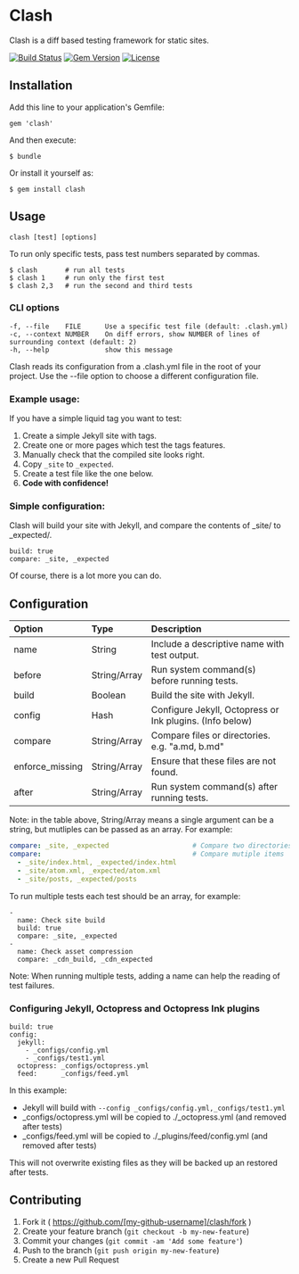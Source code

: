 # Clash

Clash is a diff based testing framework for static sites.

[![Build Status](https://travis-ci.org/imathis/clash.svg)](https://travis-ci.org/imathis/clash)
[![Gem Version](http://img.shields.io/gem/v/clash.svg)](https://rubygems.org/gems/clash)
[![License](http://img.shields.io/:license-mit-blue.svg)](http://imathis.mit-license.org)

## Installation

Add this line to your application's Gemfile:

    gem 'clash'

And then execute:

    $ bundle

Or install it yourself as:

    $ gem install clash

## Usage

```
clash [test] [options]
```

To run only specific tests, pass test numbers separated by commas.

```
$ clash       # run all tests
$ clash 1     # run only the first test
$ clash 2,3   # run the second and third tests
```

### CLI options
  
```
-f, --file    FILE      Use a specific test file (default: .clash.yml)
-c, --context NUMBER    On diff errors, show NUMBER of lines of surrounding context (default: 2)
-h, --help              show this message
```

Clash reads its configuration from a .clash.yml file in the root of your project. Use the --file
option to choose a different configuration file.

### Example usage:

If you have a simple liquid tag you want to test:

 1. Create a simple Jekyll site with tags.
 2. Create one or more pages which test the tags features.
 3. Manually check that the compiled site looks right.
 4. Copy `_site` to `_expected`.
 5. Create a test file like the one below.
 6. **Code with confidence!**

### Simple configuration:

Clash will build your site with Jekyll, and compare the contents of _site/ to _expected/.

```
build: true
compare: _site, _expected
```

Of course, there is a lot more you can do.

## Configuration

| Option           | Type           | Description                                              |
|:-----------------|:---------------|:---------------------------------------------------------|
| name             | String         | Include a descriptive name with test output.             |
| before           | String/Array   | Run system command(s) before running tests.              |
| build            | Boolean        | Build the site with Jekyll.                              |
| config           | Hash           | Configure Jekyll, Octopress or Ink plugins. (Info below) |
| compare          | String/Array   | Compare files or directories. e.g. "a.md, b.md"          |
| enforce_missing  | String/Array   | Ensure that these files are not found.                   |
| after            | String/Array   | Run system command(s) after running tests.               |

Note: in the table above, String/Array means a single argument can be a string, but mutliples
can be passed as an array. For example:

```yaml
compare: _site, _expected                     # Compare two directories
compare:                                      # Compare mutiple items
  - _site/index.html, _expected/index.html
  - _site/atom.xml, _expected/atom.xml
  - _site/posts, _expected/posts
```

To run multiple tests each test should be an array, for example:

```
-
  name: Check site build
  build: true
  compare: _site, _expected
-
  name: Check asset compression
  compare: _cdn_build, _cdn_expected
```

Note: When running multiple tests, adding a name can help the reading of test failures.

### Configuring Jekyll, Octopress and Octopress Ink plugins

```
build: true
config:
  jekyll:    
    - _configs/config.yml
    - _configs/test1.yml
  octopress: _configs/octopress.yml
  feed:      _configs/feed.yml
```

In this example:

- Jekyll will build with `--config _configs/config.yml,_configs/test1.yml`
- _configs/octopress.yml will be copied to ./_octopress.yml (and removed after tests)
- _configs/feed.yml will be copied to ./_plugins/feed/config.yml (and removed after tests)

This will not overwrite existing files as they will be backed up an restored after tests.

## Contributing

1. Fork it ( https://github.com/[my-github-username]/clash/fork )
2. Create your feature branch (`git checkout -b my-new-feature`)
3. Commit your changes (`git commit -am 'Add some feature'`)
4. Push to the branch (`git push origin my-new-feature`)
5. Create a new Pull Request
